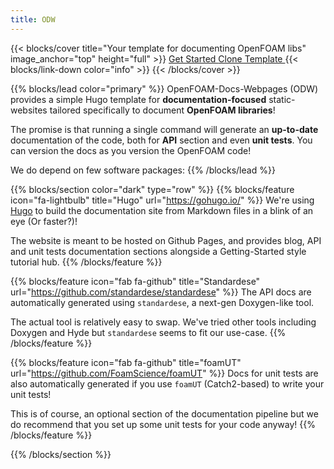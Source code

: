 ```yaml
---
title: ODW
---
```


{{< blocks/cover title="Your template for documenting OpenFOAM libs" image_anchor="top" height="full" >}}
<a class="btn btn-lg btn-primary me-3 mb-4" href="/docs/">
  Get Started <i class="fas fa-arrow-alt-circle-right ms-2"></i>
</a>
<a class="btn btn-lg btn-secondary me-3 mb-4" href="https://github.com/FoamScience/OpenFOAMDocsWebpages">
  Clone Template <i class="fab fa-github ms-2 "></i>
</a>
{{< blocks/link-down color="info" >}}
{{< /blocks/cover >}}

{{% blocks/lead color="primary" %}}
OpenFOAM-Docs-Webpages (ODW) provides a simple Hugo template for **documentation-focused** static-websites tailored specifically
to document **OpenFOAM libraries**!

The promise is that running a single command will generate an **up-to-date** documentation
of the code, both for **API** section and even **unit tests**. You can version the docs
as you version the OpenFOAM code!


We do depend on few software packages:
{{% /blocks/lead %}}


{{% blocks/section color="dark" type="row" %}}
{{% blocks/feature icon="fa-lightbulb" title="Hugo" url="https://gohugo.io/" %}}
We're using [Hugo](https://gohugo.io/) to build the documentation site from Markdown files
in a blink of an eye (Or faster?)!

The website is meant to be hosted on Github Pages, and provides blog,
API and unit tests documentation sections
alongside a Getting-Started style tutorial hub.
{{% /blocks/feature %}}


{{% blocks/feature icon="fab fa-github" title="Standardese" url="https://github.com/standardese/standardese" %}}
The API docs are automatically generated using `standardese`, a next-gen Doxygen-like tool.

The actual tool is relatively easy to swap. We've tried other tools including
Doxygen and Hyde but `standardese` seems to fit our use-case.
{{% /blocks/feature %}}

{{% blocks/feature icon="fab fa-github" title="foamUT" url="https://github.com/FoamScience/foamUT" %}}
Docs for unit tests are also automatically generated if you use `foamUT`
(Catch2-based) to write your unit tests!

This is of course, an optional section of the documentation pipeline but we do
recommend that you set up some unit tests for your code anyway!
{{% /blocks/feature %}}

{{% /blocks/section %}}
